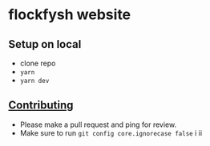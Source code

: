 # flockfysh website

## Setup on local

-   clone repo
-   `yarn`
-   `yarn dev`

## [Contributing](contributing.md)

-   Please make a pull request and ping for review.
-   Make sure to run `git config core.ignorecase false`
 i  ii
